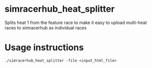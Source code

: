 # simracerhub_heat_splitter
Splits heat 1 from the feature race to make it easy to upload multi-heat races to simracerhub as individual races

# Usage instructions
```
./simracerhub_heat_splitter -file <input_html_file>
```
